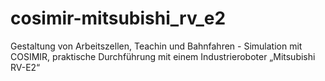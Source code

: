 # cosimir-mitsubishi_rv_e2
Gestaltung von Arbeitszellen, Teachin und Bahnfahren - Simulation mit COSIMIR, praktische Durchführung mit einem Industrieroboter „Mitsubishi RV-E2“
